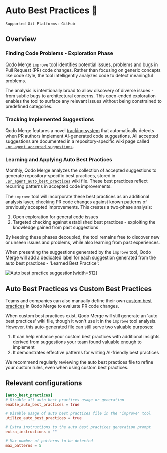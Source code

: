 # Auto Best Practices 💎
`Supported Git Platforms: GitHub`

## Overview

### Finding Code Problems - Exploration Phase

Qodo Merge `improve` tool identifies potential issues, problems and bugs in Pull Request (PR) code changes. 
Rather than focusing on generic concepts like code style, the tool intelligently analyzes code to detect meaningful problems. 

The analysis is intentionally broad to allow discovery of diverse issues - from subtle bugs to architectural concerns. 
This open-ended exploration enables the tool to surface any relevant issues without being constrained to predefined categories.

### Tracking Implemented Suggestions

Qodo Merge features a novel [tracking system](https://qodo-merge-docs.qodo.ai/tools/improve/#suggestion-tracking) that automatically detects when PR authors implement AI-generated code suggestions. 
All accepted suggestions are documented in a repository-specific wiki page called [`.pr_agent_accepted_suggestions`](https://github.com/qodo-ai/pr-agent/wiki/.pr_agent_accepted_suggestions).

### Learning and Applying Auto Best Practices

Monthly, Qodo Merge analyzes the collection of accepted suggestions to generate repository-specific best practices, stored in [`.pr_agent_auto_best_practices`](https://github.com/qodo-ai/pr-agent/wiki/.pr_agent_auto_best_practices) wiki file.
These best practices reflect recurring patterns in accepted code improvements.

The `improve` tool will incorporate these best practices as an additional analysis layer, checking PR code changes against known patterns of previously accepted improvements.
This creates a two-phase analysis:

1. Open exploration for general code issues
2. Targeted checking against established best practices - exploiting the knowledge gained from past suggestions

By keeping these phases decoupled, the tool remains free to discover new or unseen issues and problems, while also learning from past experiences.

When presenting the suggestions generated by the `improve` tool, Qodo Merge will add a dedicated label for each suggestion generated from the auto best practices - 'Learned Best Practice':

![Auto best practice suggestion](https://www.qodo.ai/images/pr_agent/auto_best_practices.png){width=512}


## Auto Best Practices vs Custom Best Practices

Teams and companies can also manually define their own [custom best practices](https://qodo-merge-docs.qodo.ai/tools/improve/#best-practices) in Qodo Merge to evaluate PR code changes. 

When custom best practices exist, Qodo Merge will still generate an 'auto best practices' wiki file, though it won't use it in the `improve` tool analysis. 
However, this auto-generated file can still serve two valuable purposes:

1. It can help enhance your custom best practices with additional insights derived from suggestions your team found valuable enough to implement
2. It demonstrates effective patterns for writing AI-friendly best practices

We recommend regularly reviewing the auto best practices file to refine your custom rules, even when using custom best practices.

## Relevant configurations

```toml
[auto_best_practices]
# Disable all auto best practices usage or generation
enable_auto_best_practices = true  

# Disable usage of auto best practices file in the 'improve' tool
utilize_auto_best_practices = true 

# Extra instructions to the auto best practices generation prompt
extra_instructions = ""            

# Max number of patterns to be detected
max_patterns = 5                   
```